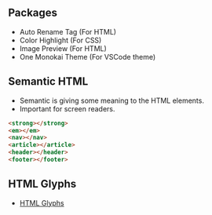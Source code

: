 ## Packages

- Auto Rename Tag (For HTML)
- Color Highlight (For CSS)
- Image Preview (For HTML)
- One Monokai Theme (For VSCode theme)

## Semantic HTML

- Semantic is giving some meaning to the HTML elements.
- Important for screen readers.

```html
<strong></strong>
<em></em>
<nav></nav>
<article></article>
<header></header>
<footer></footer>
```

## HTML Glyphs

- [HTML Glyphs](https://css-tricks.com/snippets/html/glyphs/)




